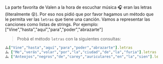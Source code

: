 La parte favorita de Valen a la hora de escuchar música :headphones: eran las letras (literalmente :stuck_out_tongue_closed_eyes:). Por eso nos pidió que por favor hagamos un método que le permita ver las `letras` que tiene una canción. Vamos a representar las canciones como listas de strings. Por ejemplo: ["Vine","hasta","aquí","para","poder","abrazarte"]

> Probá el método `letras` con la siguientes consultas:

``` ruby
ム["Vine","hasta","aquí","para","poder","abrazarte"].letras
ム ["Me","verás","volar","por","la","ciudad","de","la","furia"].letras
ム ["Anteojos","negros","de","carey","auriculares","en","la","sien"].letras
```
